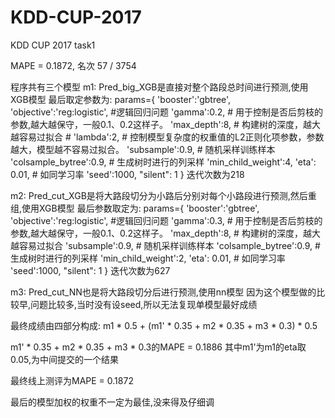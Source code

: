 # KDD-CUP-2017
KDD CUP 2017 task1

MAPE = 0.1872, 名次 57 / 3754

程序共有三个模型
m1: Pred_big_XGB是直接对整个路段总时间进行预测,使用XGB模型
最后取定参数为:
params={
    'booster':'gbtree',
    'objective':'reg:logistic', #逻辑回归问题
    'gamma':0.2,  # 用于控制是否后剪枝的参数,越大越保守，一般0.1、0.2这样子。
    'max_depth':8, # 构建树的深度，越大越容易过拟合
    # 'lambda':2,  # 控制模型复杂度的权重值的L2正则化项参数，参数越大，模型越不容易过拟合。
    'subsample':0.9, # 随机采样训练样本
    'colsample_bytree':0.9, # 生成树时进行的列采样
    'min_child_weight':4,
    'eta': 0.01, # 如同学习率
    'seed':1000,
    "silent": 1
    }
迭代次数为218


m2: Pred_cut_XGB是将大路段切分为小路后分别对每个小路段进行预测,然后重组,使用XGB模型
最后参数取定为:
params={
    'booster':'gbtree',
    'objective':'reg:logistic', #逻辑回归问题
    'gamma':0.3,  # 用于控制是否后剪枝的参数,越大越保守，一般0.1、0.2这样子。
    'max_depth':8, # 构建树的深度，越大越容易过拟合
    'subsample':0.9, # 随机采样训练样本
    'colsample_bytree':0.9, # 生成树时进行的列采样
    'min_child_weight':2,
    'eta': 0.01, # 如同学习率
    'seed':1000,
    "silent": 1
    }
迭代次数为627


m3: Pred_cut_NN也是将大路段切分后进行预测,使用nn模型
因为这个模型做的比较早,问题比较多,当时没有设seed,所以无法复现单模型最好成绩


最终成绩由四部分构成:
m1 * 0.5 + (m1' * 0.35 + m2 * 0.35 + m3 * 0.3) * 0.5

m1' * 0.35 + m2 * 0.35 + m3 * 0.3的MAPE = 0.1886
其中m1'为m1的eta取0.05,为中间提交的一个结果

最终线上测评为MAPE = 0.1872

最后的模型加权的权重不一定为最佳,没来得及仔细调
